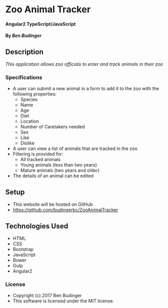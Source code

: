 # Zoo Animal Tracker

#### Angular2 TypeScript/JavaScript

#### By _Ben Budinger_

## Description

_This application allows zoo officials to enter and track animals in their zoo_

### Specifications

* A user can submit a new animal in a form to add it to the zoo with the following properties:
  * Species
  * Name
  * Age
  * Diet
  * Location
  * Number of Caretakers needed
  * Sex
  * Like
  * Dislike
* A user can view a list of animals that are tracked in the zoo
* Filtering is provided for:
  * All tracked animals
  * Young animals (less than two years)
  * Mature animals (two years and older)
* The details of an animal can be edited

## Setup

* This website will be hosted on GitHub
* https://github.com/budingerbc/ZooAnimalTracker

## Technologies Used

* HTML
* CSS
* Bootstrap
* JavaScript
* Bower
* Gulp
* Angular2

### License

* Copyright (c) 2017 Ben Budinger
* This software is licensed under the MIT license.
